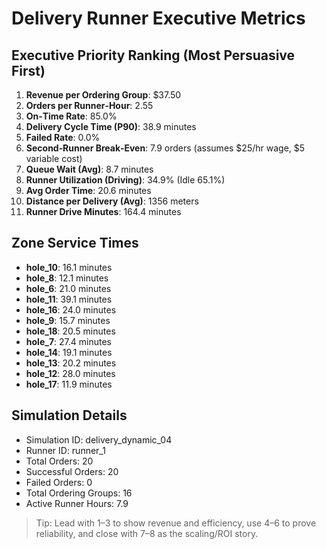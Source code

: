 # Delivery Runner Executive Metrics

## Executive Priority Ranking (Most Persuasive First)
1. **Revenue per Ordering Group**: $37.50
2. **Orders per Runner‑Hour**: 2.55
3. **On‑Time Rate**: 85.0%
4. **Delivery Cycle Time (P90)**: 38.9 minutes
5. **Failed Rate**: 0.0%
6. **Second‑Runner Break‑Even**: 7.9 orders (assumes $25/hr wage, $5 variable cost)
7. **Queue Wait (Avg)**: 8.7 minutes
8. **Runner Utilization (Driving)**: 34.9% (Idle 65.1%)
9. **Avg Order Time**: 20.6 minutes
10. **Distance per Delivery (Avg)**: 1356 meters
11. **Runner Drive Minutes**: 164.4 minutes

## Zone Service Times
- **hole_10**: 16.1 minutes
- **hole_8**: 12.1 minutes
- **hole_6**: 21.0 minutes
- **hole_11**: 39.1 minutes
- **hole_16**: 24.0 minutes
- **hole_9**: 15.7 minutes
- **hole_18**: 20.5 minutes
- **hole_7**: 27.4 minutes
- **hole_14**: 19.1 minutes
- **hole_13**: 20.2 minutes
- **hole_12**: 28.0 minutes
- **hole_17**: 11.9 minutes


## Simulation Details
- Simulation ID: delivery_dynamic_04
- Runner ID: runner_1
- Total Orders: 20
- Successful Orders: 20
- Failed Orders: 0
- Total Ordering Groups: 16
- Active Runner Hours: 7.9

> Tip: Lead with 1–3 to show revenue and efficiency, use 4–6 to prove reliability, and close with 7–8 as the scaling/ROI story.
